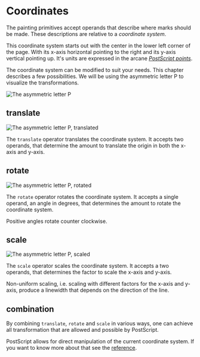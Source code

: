 # Coordinates
The painting primitives accept operands that describe where marks should be made. These descriptions are relative to a _coordinate system_.

This coordinate system starts out with the center in the lower left corner of the page. With its x-axis horizontal pointing to the right and its y-axis vertical pointing up. It's units are expressed in the arcane [_PostScript points_][book:sizes].

The coordinate system can be modified to suit your needs. This chapter describes a few possibilities. We will be using the asymmetric letter P to visualize the transformations.

![The asymmetric letter P](../../image/generated/coordinates-00.png)

## translate

![The asymmetric letter P, translated](../../image/generated/coordinates-01.png)

The `translate` operator translates the coordinate system. It accepts two operands, that determine the amount to translate the origin in both the x-axis and y-axis.

## rotate

![The asymmetric letter P, rotated](../../image/generated/coordinates-02.png)

The `rotate` operator rotates the coordinate system. It accepts a single operand, an angle in degrees, that determines the amount to rotate the coordinate system.

Positive angles rotate counter clockwise.

## scale

![The asymmetric letter P, scaled](../../image/generated/coordinates-03.png)

The `scale` operator scales the coordinate system. It accepts a two operands, that determines the factor to scale the x-axis and y-axis.

Non-uniform scaling, i.e. scaling with different factors for the x-axis and y-axis, produce a linewidth that depends on the direction of the line.

## combination
By combining `translate`, `rotate` and `scale` in various ways, one can achieve all transformation that are allowed and possible by PostScript.

PostScript allows for direct manipulation of the current coordinate system. If you want to know more about that see the [reference][book:reference].

[book:sizes]: ../appendix/sizes.md
[book:reference]: ../appendix/manual.md